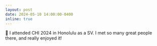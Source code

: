 ```yaml
---
layout: post
date: 2024-05-10 14:00:00-0400
inline: true
---
```


:turtle: I attended CHI 2024 in Honolulu as a SV. I met so many great people there, and really enjoyed it!
